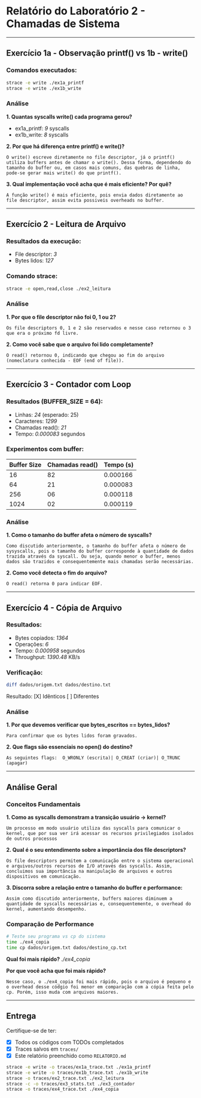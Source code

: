 # Relatório do Laboratório 2 - Chamadas de Sistema

---

## Exercício 1a - Observação printf() vs 1b - write()

### Comandos executados:
```bash
strace -e write ./ex1a_printf
strace -e write ./ex1b_write
```

### Análise

**1. Quantas syscalls write() cada programa gerou?**
- ex1a_printf: _9_ syscalls
- ex1b_write: _8_ syscalls

**2. Por que há diferença entre printf() e write()?**

```
O write() escreve diretamente no file descriptor, já o printf() utiliza buffers antes de chamar o write(). Dessa forma, dependendo do tamanho do buffer ou, em casos mais comuns, das quebras de linha, pode-se gerar mais write() do que printf().
```

**3. Qual implementação você acha que é mais eficiente? Por quê?**

```
A função write() é mais eficiente, pois envia dados diretamente ao file descriptor, assim evita possiveis overheads no buffer.
```

---

## Exercício 2 - Leitura de Arquivo

### Resultados da execução:
- File descriptor: _3_
- Bytes lidos: _127_

### Comando strace:
```bash
strace -e open,read,close ./ex2_leitura
```

### Análise

**1. Por que o file descriptor não foi 0, 1 ou 2?**

```
Os file descriptors 0, 1 e 2 são reservados e nesse caso retornou o 3 que era o próximo fd livre.
```

**2. Como você sabe que o arquivo foi lido completamente?**

```
O read() retornou 0, indicando que chegou ao fim do arquivo (nomeclatura conhecida - EOF (end of file)).
```

---

## Exercício 3 - Contador com Loop

### Resultados (BUFFER_SIZE = 64):
- Linhas: _24_ (esperado: 25)
- Caracteres: _1299_
- Chamadas read(): _21_
- Tempo: _0.000083_ segundos

### Experimentos com buffer:

| Buffer Size | Chamadas read() | Tempo (s) |
|-------------|-----------------|-----------|
| 16          |  82             | 0.000166  |
| 64          |  21             | 0.000083  |
| 256         |  06             | 0.000118  |
| 1024        |  02             | 0.000119  |

### Análise

**1. Como o tamanho do buffer afeta o número de syscalls?**

```
Como discutido anteriormente, o tamanho do buffer afeta o número de sysyscalls, pois o tamanho do buffer corresponde à quantidade de dados trazida através da syscall. Ou seja, quando menor o buffer, menos dados são trazidos e consequentemente mais chamadas serão necessárias.
```

**2. Como você detecta o fim do arquivo?**

```
O read() retorna 0 para indicar EOF.
```

---

## Exercício 4 - Cópia de Arquivo

### Resultados:
- Bytes copiados: _1364_
- Operações: _6_
- Tempo: _0.000958_ segundos
- Throughput: _1390.48_ KB/s

### Verificação:
```bash
diff dados/origem.txt dados/destino.txt
```
Resultado: [X] Idênticos [ ] Diferentes

### Análise

**1. Por que devemos verificar que bytes_escritos == bytes_lidos?**

```
Para confirmar que os bytes lidos foram gravados.
```

**2. Que flags são essenciais no open() do destino?**

```
As seguintes flags:  O_WRONLY (escrita)| O_CREAT (criar)| O_TRUNC (apagar)
```

---

## Análise Geral

### Conceitos Fundamentais

**1. Como as syscalls demonstram a transição usuário → kernel?**

```
Um processo em modo usuário utiliza das syscalls para comunicar o kernel, que por sua ver irá acessar os recursos privilegiados isolados de outros processos
```

**2. Qual é o seu entendimento sobre a importância dos file descriptors?**

```
Os file descriptors permitem a comunicação entre o sistema operacional e arquivos/outros recursos de I/O através das syscalls. Assim, concluimos sua importância na manipulação de arquivos e outros dispositivos em comunicação.
```

**3. Discorra sobre a relação entre o tamanho do buffer e performance:**

```
Assim como discutido anteriormente, buffers maiores diminuem a quantidade de syscalls necessárias e, consequentemente, o overhead do kernel, aumentando desempenho.
```

### Comparação de Performance

```bash
# Teste seu programa vs cp do sistema
time ./ex4_copia
time cp dados/origem.txt dados/destino_cp.txt
```

**Qual foi mais rápido?** _./ex4_copia_

**Por que você acha que foi mais rápido?**

```
Nesse caso, o ./ex4_copia foi mais rápido, pois o arquivo é pequeno e o overhead desse códgio foi menor em comparação com a cópia feita pelo cp. Porém, isso muda com arquivos maiores.
```

---

## Entrega

Certifique-se de ter:
- [X] Todos os códigos com TODOs completados
- [X] Traces salvos em `traces/`
- [X] Este relatório preenchido como `RELATORIO.md`

```bash
strace -e write -o traces/ex1a_trace.txt ./ex1a_printf
strace -e write -o traces/ex1b_trace.txt ./ex1b_write
strace -o traces/ex2_trace.txt ./ex2_leitura
strace -c -o traces/ex3_stats.txt ./ex3_contador
strace -o traces/ex4_trace.txt ./ex4_copia
```
